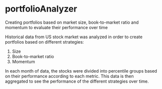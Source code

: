 # portfolioAnalyzer
Creating portfolios based on market size, book-to-market ratio and momentum to evaluate their performance over time


Historical data from US stock market was analyzed in order to create portfolios based on different strategies:
1. Size
2. Book-to-market ratio
3. Momentum

In each month of data, the stocks were divided into percentile groups based on their performance according to each metric. This data is then aggregated to see the performance of the different strategies over time.
